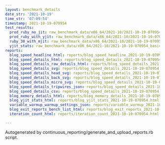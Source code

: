 ```yaml
---
layout: benchmark_details
date_str: '2021-10-19'
time_str: '07:09:54'
timestamp: 2021-10-19-070954
test_results:
  prod_ruby_no_jit: raw_benchmark_data/x86_64/2021-10/2021-10-19-070954_basic_benchmark_prod_ruby_no_jit.json
  prod_ruby_with_yjit: raw_benchmark_data/x86_64/2021-10/2021-10-19-070954_basic_benchmark_prod_ruby_with_yjit.json
  ruby_30_with_mjit: raw_benchmark_data/x86_64/2021-10/2021-10-19-070954_basic_benchmark_ruby_30_with_mjit.json
  yjit_stats: raw_benchmark_data/x86_64/2021-10/2021-10-19-070954_basic_benchmark_yjit_stats.json
reports:
  blog_speed_headline_html: reports/blog_speed_headline_2021-10-19-070954.html
  blog_speed_details_html: reports/blog_speed_details_2021-10-19-070954.html
  blog_speed_details_raw_details_html: reports/blog_speed_details_2021-10-19-070954.raw_details.html
  blog_speed_details_svg: reports/blog_speed_details_2021-10-19-070954.svg
  blog_speed_details_head_svg: reports/blog_speed_details_2021-10-19-070954.head.svg
  blog_speed_details_back_svg: reports/blog_speed_details_2021-10-19-070954.back.svg
  blog_speed_details_micro_svg: reports/blog_speed_details_2021-10-19-070954.micro.svg
  blog_speed_details_tripwires_json: reports/blog_speed_details_2021-10-19-070954.tripwires.json
  blog_speed_details_csv: reports/blog_speed_details_2021-10-19-070954.csv
  blog_memory_details_html: reports/blog_memory_details_2021-10-19-070954.html
  blog_yjit_stats_html: reports/blog_yjit_stats_2021-10-19-070954.html
  variable_warmup_warmup_settings_json: reports/variable_warmup_2021-10-19-070954.warmup_settings.json
  blog_exit_reports_bench_list_html: reports/blog_exit_reports_2021-10-19-070954.bench_list.html
  iteration_count_html: reports/iteration_count_2021-10-19-070954.html

---
```

Autogenerated by continuous_reporting/generate_and_upload_reports.rb script.
